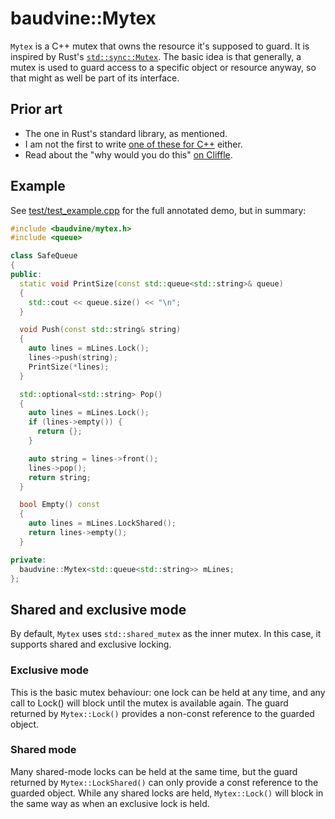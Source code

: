 # baudvine::Mytex

`Mytex` is a C++ mutex that owns the resource it's supposed to guard. It is inspired by Rust's [`std::sync::Mutex`](https://doc.rust-lang.org/std/sync/struct.Mutex.html). The basic idea is that generally, a mutex is used to guard access to a specific object or resource anyway, so that might as well be part of its interface.

## Prior art

- The one in Rust's standard library, as mentioned.
- I am not the first to write [one of these for C++](https://github.com/dragazo/rustex) either.
- Read about the "why would you do this" [on Cliffle](https://cliffle.com/blog/rust-mutexes/).

## Example

See [test/test_example.cpp](test/test_example.cpp) for the full annotated demo,
but in summary:

```c++
#include <baudvine/mytex.h>
#include <queue>

class SafeQueue
{
public:
  static void PrintSize(const std::queue<std::string>& queue)
  {
    std::cout << queue.size() << "\n";
  }

  void Push(const std::string& string)
  {
    auto lines = mLines.Lock();
    lines->push(string);
    PrintSize(*lines);
  }

  std::optional<std::string> Pop()
  {
    auto lines = mLines.Lock();
    if (lines->empty()) {
      return {};
    }

    auto string = lines->front();
    lines->pop();
    return string;
  }

  bool Empty() const
  {
    auto lines = mLines.LockShared();
    return lines->empty();
  }

private:
  baudvine::Mytex<std::queue<std::string>> mLines;
};
```

## Shared and exclusive mode

By default, `Mytex` uses `std::shared_mutex` as the inner mutex. In this case,
it supports shared and exclusive locking.

### Exclusive mode
This is the basic mutex behaviour: one lock can be held at any time, and any
call to Lock() will block until the mutex is available again. The guard returned
by `Mytex::Lock()` provides a non-const reference to the guarded object.

### Shared mode
Many shared-mode locks can be held at the same time, but the guard returned by
`Mytex::LockShared()` can only provide a const reference to the guarded object.
While any shared locks are held, `Mytex::Lock()` will block in the same way as
when an exclusive lock is held.
